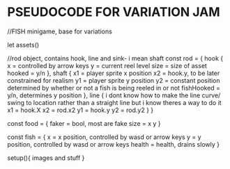 # PSEUDOCODE FOR VARIATION JAM

//FISH minigame, base for variations

let assets()

//rod object, contains hook, line and sink- i mean shaft
const rod = {
    hook {
        x = controlled by arrow keys
        y = current reel level
        size = size of asset
        hooked = y/n
    },
    shaft   {
        x1 = player sprite x position
        x2 = hook.y, to be later constrained for realism
        y1 = player sprite y position
        y2 = constant position determined by whether or not a fish is being reeled in or not
        fishHooked = y/n, determines y position
    },
    line    {
        i dont know how to make the line curve/ swing to location rather than a straight line but i know theres a way to do it
        x1 = hook.X
        x2 = rod.x2
        y1 = hook.y
        y2 = rod.y2
    }
}

const food = {
    faker = bool, most are fake
    size = 
    x 
    y 
}

const fish = {
    x = x position, controlled by wasd or arrow keys
    y = y position, controlled by wasd or arrow keys
    health = health, drains slowly
}

setup(){
    images and stuff
}
